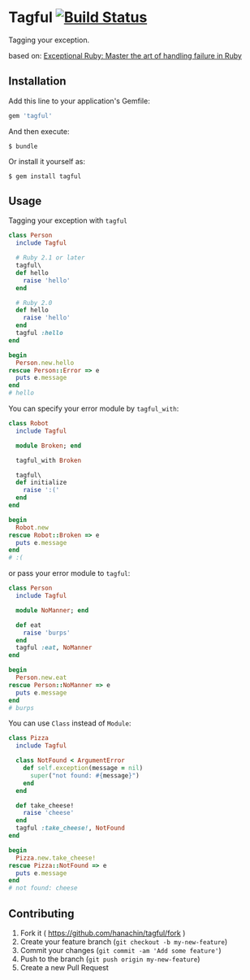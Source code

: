 # Tagful [![Build Status](https://travis-ci.org/hanachin/tagful.svg)](https://travis-ci.org/hanachin/tagful)

Tagging your exception.

based on: [Exceptional Ruby: Master the art of handling failure in Ruby](http://exceptionalruby.com/)

## Installation

Add this line to your application's Gemfile:

```ruby
gem 'tagful'
```

And then execute:

    $ bundle

Or install it yourself as:

    $ gem install tagful

## Usage

Tagging your exception with `tagful`

```ruby
class Person
  include Tagful

  # Ruby 2.1 or later
  tagful\
  def hello
    raise 'hello'
  end

  # Ruby 2.0
  def hello
    raise 'hello'
  end
  tagful :hello
end

begin
  Person.new.hello
rescue Person::Error => e
  puts e.message
end
# hello
```

You can specify your error module by `tagful_with`:

```ruby
class Robot
  include Tagful

  module Broken; end

  tagful_with Broken

  tagful\
  def initialize
    raise ':('
  end
end

begin
  Robot.new
rescue Robot::Broken => e
  puts e.message
end
# :(
```

or pass your error module to `tagful`:

```ruby
class Person
  include Tagful

  module NoManner; end

  def eat
    raise 'burps'
  end
  tagful :eat, NoManner
end

begin
  Person.new.eat
rescue Person::NoManner => e
  puts e.message
end
# burps
```

You can use `Class` instead of `Module`:

```ruby
class Pizza
  include Tagful

  class NotFound < ArgumentError
    def self.exception(message = nil)
      super("not found: #{message}")
    end
  end

  def take_cheese!
    raise 'cheese'
  end
  tagful :take_cheese!, NotFound
end

begin
  Pizza.new.take_cheese!
rescue Pizza::NotFound => e
  puts e.message
end
# not found: cheese
```

## Contributing

1. Fork it ( https://github.com/hanachin/tagful/fork )
2. Create your feature branch (`git checkout -b my-new-feature`)
3. Commit your changes (`git commit -am 'Add some feature'`)
4. Push to the branch (`git push origin my-new-feature`)
5. Create a new Pull Request
